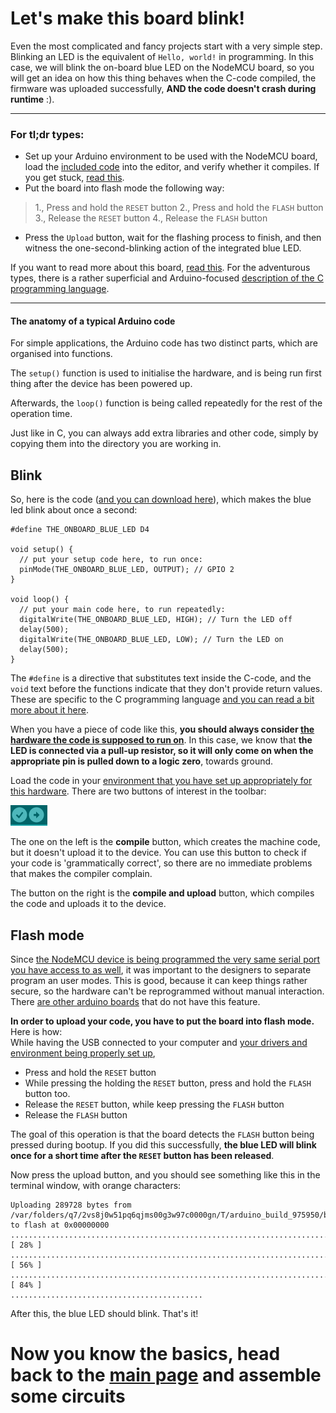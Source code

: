 # Let's make this board blink!

Even the most complicated and fancy projects start with a very simple step. Blinking an LED is the equivalent of `Hello, world!` in programming. In this case, we will blink the on-board blue LED on the NodeMCU board, so you will get an idea on how this thing behaves when the C-code compiled, the firmware was uploaded successfully, **AND the code doesn't crash during runtime** :).

---
### For tl;dr types:
- Set up your Arduino environment to be used with the NodeMCU board, load the [included code](arduino_code_files/blink_test/blink_test.ino) into the editor, and verify whether it compiles. If you get stuck, [read this](arduino.md).  
- Put the board into flash mode the following way:
> 1., Press and hold the `RESET` button
> 2., Press and hold the `FLASH` button
> 3., Release the `RESET` button
> 4., Release the `FLASH` button
- Press the `Upload` button, wait for the flashing process to finish, and then witness the one-second-blinking action of the integrated blue LED.  

If you want to read more about this board, [read this](nodemcu_intro.md). For the adventurous types, there is a rather superficial and Arduino-focused [description of the C programming language](programming_in_c.md).

---

#### The anatomy of a typical Arduino code

For simple applications, the Arduino code has two distinct parts, which are organised into functions.  

The `setup()` function is used to initialise the hardware, and is being run first thing after the device has been powered up.  

Afterwards, the `loop()` function is being called repeatedly for the rest of the operation time.  

Just like in C, you can always add extra libraries and other code, simply by copying them into the directory you are working in.

## Blink

So, here is the code ([and you can download here](arduino_code_files/blink_test/blink_test.ino)), which makes the blue led blink about once a second:
```
#define THE_ONBOARD_BLUE_LED D4

void setup() {
  // put your setup code here, to run once:
  pinMode(THE_ONBOARD_BLUE_LED, OUTPUT); // GPIO 2
}

void loop() {
  // put your main code here, to run repeatedly:
  digitalWrite(THE_ONBOARD_BLUE_LED, HIGH); // Turn the LED off
  delay(500);
  digitalWrite(THE_ONBOARD_BLUE_LED, LOW); // Turn the LED on
  delay(500);
}
```
The `#define` is a directive that substitutes text inside the C-code, and the `void` text before the functions indicate that they don't provide return values. These are specific to the C programming language [and you can read a bit more about it here](programming_in_c.md).  

When you have a piece of code like this, **you should always consider [the hardware the code is supposed to run on](nodemcu_intro.md)**. In this case, we know that **the LED is connected via a pull-up resistor, so it will only come on when the appropriate pin is pulled down to a logic zero**, towards ground.  

Load the code in your [environment that you have set up appropriately for this hardware](arduino.md). There are two buttons of interest in the toolbar:

![arduino buttons](images/arduino_buttons.png)  

The one on the left is the **compile** button, which creates the machine code, but it doesn't upload it to the device. You can use this button to check if your code is 'grammatically correct', so there are no immediate problems that makes the compiler complain.  

The button on the right is the **compile and upload** button, which compiles the code and uploads it to the device.

## Flash mode

Since [the NodeMCU device is being programmed the very same serial port you have access to as well](nodemcu.md), it was important to the designers to separate program an user modes. This is good, because it can keep things rather secure, so the hardware can't be reprogrammed without manual interaction. There [are other arduino boards](https://www.arduino.cc/en/main/boards) that do not have this feature.  

**In order to upload your code, you have to put the board into flash mode.** Here is how:  
While having the USB connected to your computer and [your drivers and environment being properly set up](arduino.md),  
- Press and hold the `RESET` button
- While pressing the holding the `RESET` button, press and hold the `FLASH` button too.
- Release the `RESET` button, while keep pressing the `FLASH` button
- Release the `FLASH` button

The goal of this operation is that the board detects the `FLASH` button being pressed during bootup. If you did this successfully, **the blue LED will blink once for a short time after the `RESET` button has been released**.  

Now press the upload button, and you should see something like this in the terminal window, with orange characters:
```
Uploading 289728 bytes from /var/folders/q7/2vs8j0w51pq6qjms00g3w97c0000gn/T/arduino_build_975950/blink_test.ino.bin to flash at 0x00000000
................................................................................ [ 28% ]
................................................................................ [ 56% ]
................................................................................ [ 84% ]
...........................................     
```

After this, the blue LED should blink. That's it!

# Now you know the basics, head back to the [main page](README.md) and assemble some circuits